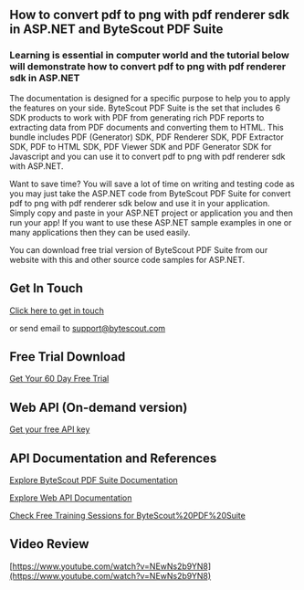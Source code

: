 ## How to convert pdf to png with pdf renderer sdk in ASP.NET and ByteScout PDF Suite

### Learning is essential in computer world and the tutorial below will demonstrate how to convert pdf to png with pdf renderer sdk in ASP.NET

The documentation is designed for a specific purpose to help you to apply the features on your side. ByteScout PDF Suite is the set that includes 6 SDK products to work with PDF from generating rich PDF reports to extracting data from PDF documents and converting them to HTML. This bundle includes PDF (Generator) SDK, PDF Renderer SDK, PDF Extractor SDK, PDF to HTML SDK, PDF Viewer SDK and PDF Generator SDK for Javascript and you can use it to convert pdf to png with pdf renderer sdk with ASP.NET.

Want to save time? You will save a lot of time on writing and testing code as you may just take the ASP.NET code from ByteScout PDF Suite for convert pdf to png with pdf renderer sdk below and use it in your application.  Simply copy and paste in your ASP.NET project or application you and then run your app! If you want to use these ASP.NET sample examples in one or many applications then they can be used easily.

You can download free trial version of ByteScout PDF Suite from our website with this and other source code samples for ASP.NET.

## Get In Touch

[Click here to get in touch](https://bytescout.zendesk.com/hc/en-us/requests/new?subject=ByteScout%20PDF%20Suite%20Question)

or send email to [support@bytescout.com](mailto:support@bytescout.com?subject=ByteScout%20PDF%20Suite%20Question) 

## Free Trial Download

[Get Your 60 Day Free Trial](https://bytescout.com/download/web-installer?utm_source=github-readme)

## Web API (On-demand version)

[Get your free API key](https://pdf.co/documentation/api?utm_source=github-readme)

## API Documentation and References

[Explore ByteScout PDF Suite Documentation](https://bytescout.com/documentation/index.html?utm_source=github-readme)

[Explore Web API Documentation](https://pdf.co/documentation/api?utm_source=github-readme)

[Check Free Training Sessions for ByteScout%20PDF%20Suite](https://academy.bytescout.com/)

## Video Review

[https://www.youtube.com/watch?v=NEwNs2b9YN8](https://www.youtube.com/watch?v=NEwNs2b9YN8)